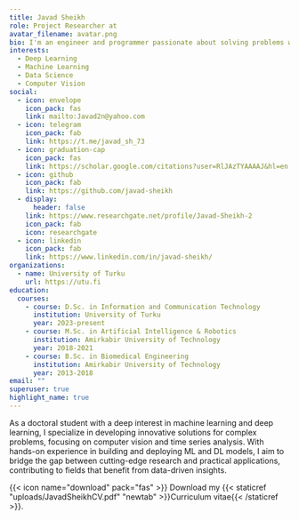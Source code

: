 ```yaml
---
title: Javad Sheikh
role: Project Researcher at
avatar_filename: avatar.png
bio: I'm an engineer and programmer passionate about solving problems with machine learning and deep learning.
interests:
  - Deep Learning
  - Machine Learning
  - Data Science
  - Computer Vision
social:
  - icon: envelope
    icon_pack: fas
    link: mailto:Javad2n@yahoo.com
  - icon: telegram
    icon_pack: fab
    link: https://t.me/javad_sh_73
  - icon: graduation-cap
    icon_pack: fas
    link: https://scholar.google.com/citations?user=RlJAzTYAAAAJ&hl=en
  - icon: github
    icon_pack: fab
    link: https://github.com/javad-sheikh
  - display:
      header: false
    link: https://www.researchgate.net/profile/Javad-Sheikh-2
    icon_pack: fab
    icon: researchgate
  - icon: linkedin
    icon_pack: fab
    link: https://www.linkedin.com/in/javad-sheikh/
organizations:
  - name: University of Turku
    url: https://utu.fi
education:
  courses:
    - course: D.Sc. in Information and Communication Technology
      institution: University of Turku
      year: 2023-present
    - course: M.Sc. in Artificial Intelligence & Robotics
      institution: Amirkabir University of Technology
      year: 2018-2021
    - course: B.Sc. in Biomedical Engineering
      institution: Amirkabir University of Technology
      year: 2013-2018
email: ""
superuser: true
highlight_name: true
---
```

As a doctoral student with a deep interest in machine learning and deep learning, I specialize in developing innovative solutions for complex problems, focusing on computer vision and time series analysis. With hands-on experience in building and deploying ML and DL models, I aim to bridge the gap between cutting-edge research and practical applications, contributing to fields that benefit from data-driven insights.

{{< icon name="download" pack="fas" >}} Download my {{< staticref "uploads/JavadSheikhCV.pdf" "newtab" >}}Curriculum vitae{{< /staticref >}}.
